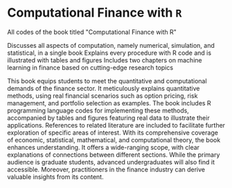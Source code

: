 # Computational Finance with `R`
All codes of the book titled "Computational Finance with R"

Discusses all aspects of computation, namely numerical, simulation, and statistical, in a single book
Explains every procedure with R code and is illustrated with tables and figures
Includes two chapters on machine learning in finance based on cutting-edge research topics

This book equips students to meet the quantitative and computational demands of the finance sector. It meticulously explains quantitative methods, using real financial scenarios such as option pricing, risk management, and portfolio selection as examples. The book includes R programming language codes for implementing these methods, accompanied by tables and figures featuring real data to illustrate their applications. References to related literature are included to facilitate further exploration of specific areas of interest. With its comprehensive coverage of economic, statistical, mathematical, and computational theory, the book enhances understanding. It offers a wide-ranging scope, with clear explanations of connections between different sections. While the primary audience is graduate students, advanced undergraduates will also find it accessible. Moreover, practitioners in the finance industry can derive valuable insights from its content.

